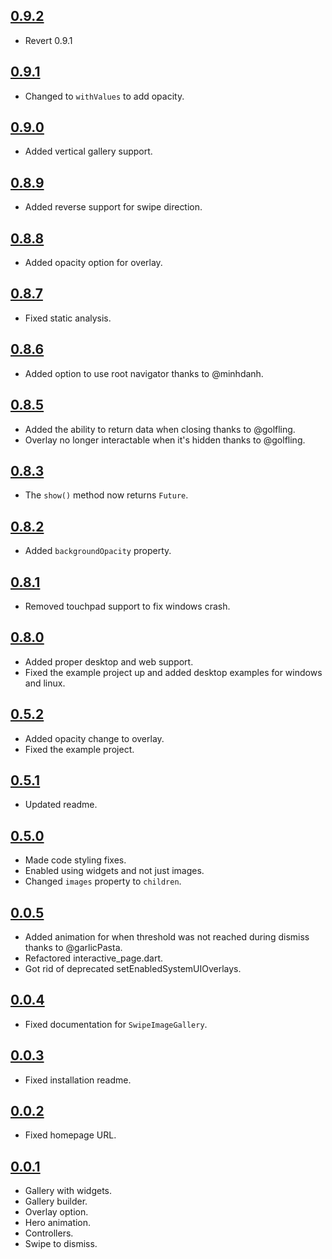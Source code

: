 ## [0.9.2](https://github.com/dbilgin/swipe_image_gallery/releases/tag/v0.9.2)

- Revert 0.9.1

## [0.9.1](https://github.com/dbilgin/swipe_image_gallery/releases/tag/v0.9.1)

- Changed to `withValues` to add opacity.

## [0.9.0](https://github.com/dbilgin/swipe_image_gallery/releases/tag/v0.9.0)

- Added vertical gallery support.

## [0.8.9](https://github.com/dbilgin/swipe_image_gallery/releases/tag/v0.8.9)

- Added reverse support for swipe direction.

## [0.8.8](https://github.com/dbilgin/swipe_image_gallery/releases/tag/v0.8.8)

- Added opacity option for overlay.

## [0.8.7](https://github.com/dbilgin/swipe_image_gallery/releases/tag/v0.8.7)

- Fixed static analysis.

## [0.8.6](https://github.com/dbilgin/swipe_image_gallery/releases/tag/v0.8.6)

- Added option to use root navigator thanks to @minhdanh.

## [0.8.5](https://github.com/dbilgin/swipe_image_gallery/releases/tag/v0.8.5)

- Added the ability to return data when closing thanks to @golfling.
- Overlay no longer interactable when it's hidden thanks to @golfling.

## [0.8.3](https://github.com/dbilgin/swipe_image_gallery/releases/tag/v0.8.3)

- The `show()` method now returns `Future`.

## [0.8.2](https://github.com/dbilgin/swipe_image_gallery/releases/tag/v0.8.2)

- Added `backgroundOpacity` property.

## [0.8.1](https://github.com/dbilgin/swipe_image_gallery/releases/tag/v0.8.1)

- Removed touchpad support to fix windows crash.

## [0.8.0](https://github.com/dbilgin/swipe_image_gallery/releases/tag/v0.8.0)

- Added proper desktop and web support.
- Fixed the example project up and added desktop examples for windows and linux.

## [0.5.2](https://github.com/dbilgin/swipe_image_gallery/releases/tag/v0.5.2)

- Added opacity change to overlay.
- Fixed the example project.

## [0.5.1](https://github.com/dbilgin/swipe_image_gallery/releases/tag/v0.5.1)

- Updated readme.

## [0.5.0](https://github.com/dbilgin/swipe_image_gallery/releases/tag/v0.5.0)

- Made code styling fixes.
- Enabled using widgets and not just images.
- Changed `images` property to `children`.

## [0.0.5](https://github.com/dbilgin/swipe_image_gallery/releases/tag/v0.0.5)

- Added animation for when threshold was not reached during dismiss thanks to @garlicPasta.
- Refactored interactive_page.dart.
- Got rid of deprecated setEnabledSystemUIOverlays.

## [0.0.4](https://github.com/dbilgin/swipe_image_gallery/releases/tag/v0.0.4)

- Fixed documentation for `SwipeImageGallery`.

## [0.0.3](https://github.com/dbilgin/swipe_image_gallery/releases/tag/v0.0.3)

- Fixed installation readme.

## [0.0.2](https://github.com/dbilgin/swipe_image_gallery/releases/tag/v0.0.2)

- Fixed homepage URL.

## [0.0.1](https://github.com/dbilgin/swipe_image_gallery/releases/tag/v0.0.1)

- Gallery with widgets.
- Gallery builder.
- Overlay option.
- Hero animation.
- Controllers.
- Swipe to dismiss.
